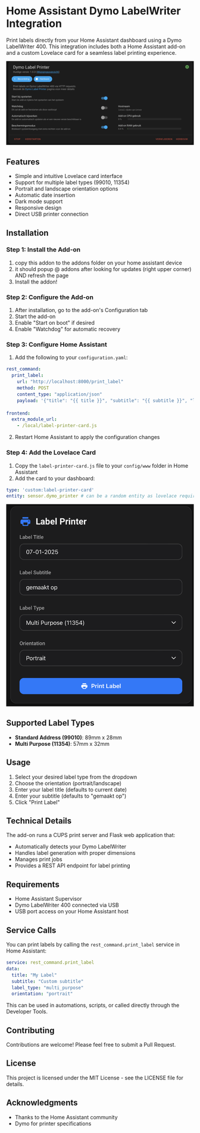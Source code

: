 # Home Assistant Dymo LabelWriter Integration

Print labels directly from your Home Assistant dashboard using a Dymo LabelWriter 400. This integration includes both a Home Assistant add-on and a custom Lovelace card for a seamless label printing experience.

![Add-on installation](img/1.png)

## Features

- Simple and intuitive Lovelace card interface
- Support for multiple label types (99010, 11354)
- Portrait and landscape orientation options
- Automatic date insertion
- Dark mode support
- Responsive design
- Direct USB printer connection

## Installation

### Step 1: Install the Add-on

1. copy this addon to the addons folder on your home assistant device
2. it should popup @ addons after looking for updates (right upper corner) AND refresh the page
3. Install the addon!

### Step 2: Configure the Add-on

1. After installation, go to the add-on's Configuration tab
2. Start the add-on
3. Enable "Start on boot" if desired
4. Enable "Watchdog" for automatic recovery

### Step 3: Configure Home Assistant

1. Add the following to your `configuration.yaml`:
```yaml
rest_command:
  print_label:
    url: "http://localhost:8000/print_label"
    method: POST
    content_type: "application/json"
    payload: '{"title": "{{ title }}", "subtitle": "{{ subtitle }}", "label_type": "{{ label_type }}", "orientation": "{{ orientation }}"}'

frontend:
  extra_module_url:
    - /local/label-printer-card.js
```

2. Restart Home Assistant to apply the configuration changes

### Step 4: Add the Lovelace Card

1. Copy the `label-printer-card.js` file to your `config/www` folder in Home Assistant
2. Add the card to your dashboard:
```yaml
type: 'custom:label-printer-card'
entity: sensor.dymo_printer # can be a random entity as lovelace requires this
```

![Lovelace card](img/2.png)

## Supported Label Types

- **Standard Address (99010)**: 89mm x 28mm
- **Multi Purpose (11354)**: 57mm x 32mm

## Usage

1. Select your desired label type from the dropdown
2. Choose the orientation (portrait/landscape)
3. Enter your label title (defaults to current date)
4. Enter your subtitle (defaults to "gemaakt op")
5. Click "Print Label"

## Technical Details

The add-on runs a CUPS print server and Flask web application that:
- Automatically detects your Dymo LabelWriter
- Handles label generation with proper dimensions
- Manages print jobs
- Provides a REST API endpoint for label printing

## Requirements

- Home Assistant Supervisor
- Dymo LabelWriter 400 connected via USB
- USB port access on your Home Assistant host

## Service Calls

You can print labels by calling the `rest_command.print_label` service in Home Assistant:

```yaml
service: rest_command.print_label
data:
  title: "My Label"
  subtitle: "Custom subtitle"
  label_type: "multi_purpose"
  orientation: "portrait"
```

This can be used in automations, scripts, or called directly through the Developer Tools.

## Contributing

Contributions are welcome! Please feel free to submit a Pull Request.

## License

This project is licensed under the MIT License - see the LICENSE file for details.

## Acknowledgments

- Thanks to the Home Assistant community
- Dymo for printer specifications